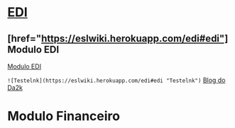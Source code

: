 <!-- TITLE: Home -->
<!-- SUBTITLE: Documentação referente ao sistema ESL e seus processos. -->

# [EDI](https://eslwiki.herokuapp.com/edi#ed)
## [href="https://eslwiki.herokuapp.com/edi#edi"] Modulo EDI</a>
<a href="https://eslwiki.herokuapp.com/edi#edi">Modulo EDI</a>

`![Testelnk](https://eslwiki.herokuapp.com/edi#edi "Testelnk")`
[Blog do Da2k](https://eslwiki.herokuapp.com/edi#ed)


# Modulo Financeiro